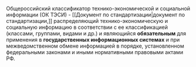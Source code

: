 Общероссийский классификатор технико-экономической и социальной информации (ОК ТЭСИ) - [[Документ по стандартизации|документ по стандартизации,]] распределяющий технико-экономическую и социальную информацию в соответствии с ее классификацией (классами, группами, видами и др.) и являющийся **обязательным** для применения в **государственных информационных системах** и при межведомственном обмене информацией в порядке, установленном федеральными законами и иными нормативными правовыми актами РФ.